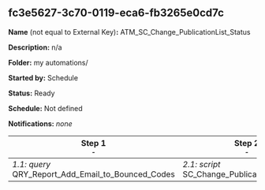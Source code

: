 ## fc3e5627-3c70-0119-eca6-fb3265e0cd7c

**Name** (not equal to External Key)**:** ATM_SC_Change_PublicationList_Status

**Description:** n/a

**Folder:** my automations/

**Started by:** Schedule

**Status:** Ready

**Schedule:** Not defined

**Notifications:** _none_


| Step 1<br>_<small>-</small>_ | Step 2<br>_<small>-</small>_ |
| --- | --- |
| _1.1: query_<br>QRY_Report_Add_Email_to_Bounced_Codes | _2.1: script_<br>SC_Change_PublicationList_Status |
